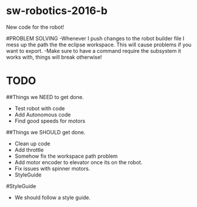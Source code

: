 # sw-robotics-2016-b
New code for the robot!

#PROBLEM SOLVING
-Whenever I push changes to the robot builder file I mess up the path the the eclipse workspace. This will cause problems if you want to export.
-Make sure to have a command require the subsystem it works with, things will break otherwise!

# TODO

##Things we NEED to get done.
- Test robot with code
- Add Autonomous code
- Find good speeds for motors

##Things we SHOULD get done.
- Clean up code
- Add throttle
- Somehow fix the workspace path problem
- Add motor encoder to elevator once its on the robot.
- Fix issues with spinner motors.
- StyleGuide


#StyleGuide
- We should follow a style guide.


